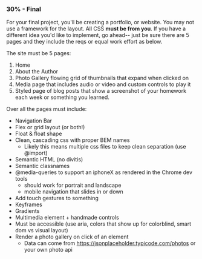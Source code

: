 ### 30% - Final
For your final project, you'll be creating a portfolio, or website. You may not use a framework for the layout. 
All CSS **must be from you**. If you have a different idea you'd like to implement, go ahead-- just be sure there are
5 pages and they include the reqs or equal work effort as below.

The site must be 5 pages:
 
1. Home
2. About the Author
3. Photo Gallery flowing grid of thumbnails that expand when clicked on
4. Media page that includes audio or video and custom controls to play it
5. Styled page of blog posts that show a screenshot of your homework each 
week or something you learned.

Over all the pages must include:

* Navigation Bar
* Flex or grid layout (or both!)
* Float & float shape
* Clean, cascading css with proper BEM names
    * Likely this means multiple css files to keep clean separation (use @import)
* Semantic HTML (no divitis)
* Semantic classnames
* @media-queries to support an iphoneX as rendered in the Chrome dev tools
    * should work for portrait and landscape
    * mobile navigation that slides in or down
* Add touch gestures to something
* Keyframes
* Gradients
* Multimedia element + handmade controls
* Must be accessible (use aria, colors that show up for colorblind, smart dom vs visual layout)
* Render a photo gallery on click of an element         
    * Data can come from https://jsonplaceholder.typicode.com/photos or your own photo api
    

